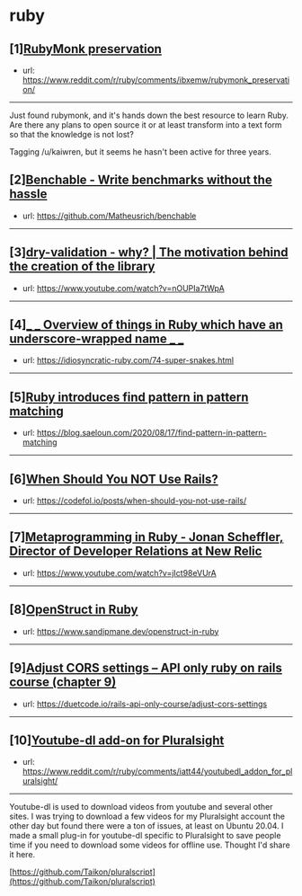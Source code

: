 # ruby
## [1][RubyMonk preservation](https://www.reddit.com/r/ruby/comments/ibxemw/rubymonk_preservation/)
- url: https://www.reddit.com/r/ruby/comments/ibxemw/rubymonk_preservation/
---
Just found rubymonk, and it's hands down the best resource to learn Ruby. Are there any plans to open source it or at least transform into a text form so that the knowledge is not lost? 

Tagging /u/kaiwren, but it seems he hasn't been active for three years.
## [2][Benchable - Write benchmarks without the hassle](https://www.reddit.com/r/ruby/comments/ibip1f/benchable_write_benchmarks_without_the_hassle/)
- url: https://github.com/Matheusrich/benchable
---

## [3][dry-validation - why? | The motivation behind the creation of the library](https://www.reddit.com/r/ruby/comments/ibafnz/dryvalidation_why_the_motivation_behind_the/)
- url: https://www.youtube.com/watch?v=nOUPIa7tWpA
---

## [4][_ _ Overview of things in Ruby which have an underscore-wrapped name _ _](https://www.reddit.com/r/ruby/comments/ibdype/overview_of_things_in_ruby_which_have_an/)
- url: https://idiosyncratic-ruby.com/74-super-snakes.html
---

## [5][Ruby introduces find pattern in pattern matching](https://www.reddit.com/r/ruby/comments/ib75va/ruby_introduces_find_pattern_in_pattern_matching/)
- url: https://blog.saeloun.com/2020/08/17/find-pattern-in-pattern-matching
---

## [6][When Should You NOT Use Rails?](https://www.reddit.com/r/ruby/comments/ibbscr/when_should_you_not_use_rails/)
- url: https://codefol.io/posts/when-should-you-not-use-rails/
---

## [7][Metaprogramming in Ruby - Jonan Scheffler, Director of Developer Relations at New Relic](https://www.reddit.com/r/ruby/comments/ibdig5/metaprogramming_in_ruby_jonan_scheffler_director/)
- url: https://www.youtube.com/watch?v=jIct98eVUrA
---

## [8][OpenStruct in Ruby](https://www.reddit.com/r/ruby/comments/ib7ksl/openstruct_in_ruby/)
- url: https://www.sandipmane.dev/openstruct-in-ruby
---

## [9][Adjust CORS settings – API only ruby on rails course (chapter 9)](https://www.reddit.com/r/ruby/comments/iasqt4/adjust_cors_settings_api_only_ruby_on_rails/)
- url: https://duetcode.io/rails-api-only-course/adjust-cors-settings
---

## [10][Youtube-dl add-on for Pluralsight](https://www.reddit.com/r/ruby/comments/iatt44/youtubedl_addon_for_pluralsight/)
- url: https://www.reddit.com/r/ruby/comments/iatt44/youtubedl_addon_for_pluralsight/
---
Youtube-dl is used to download videos from youtube and several other sites. I was trying to download a few videos for my Pluralsight account the other day but found there were a ton of issues, at least on Ubuntu 20.04. I  made a small plug-in for youtube-dl specific to Pluralsight to save people time if you need to download some videos for offline use. Thought I'd share it here.

 [https://github.com/Taikon/pluralscript](https://github.com/Taikon/pluralscript)
